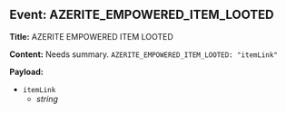 ## Event: AZERITE_EMPOWERED_ITEM_LOOTED

**Title:** AZERITE EMPOWERED ITEM LOOTED

**Content:**
Needs summary.
`AZERITE_EMPOWERED_ITEM_LOOTED: "itemLink"`

**Payload:**
- `itemLink`
  - *string*